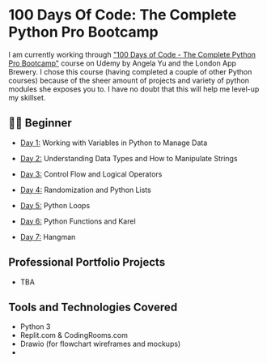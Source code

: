 # 100 Days Of Code: The Complete Python Pro Bootcamp

I am currently working through ["100 Days of Code - The Complete Python Pro Bootcamp"](https://www.udemy.com/course/100-days-of-code/) course on Udemy by Angela Yu and the London App Brewery.
I chose this course (having completed a couple of other Python courses) because of the sheer amount of projects and variety of python modules she exposes you to. I have no doubt that this will help me level-up my skillset.

## 👨‍🎓 Beginner

- [Day 1:](https://github.com/SunilParbhoo/100-Days-of-Code-Python/tree/main/day01) Working with Variables in Python to Manage Data

- [Day 2:](https://github.com/SunilParbhoo/100-Days-of-Code-Python/tree/main/day02) Understanding Data Types and How to Manipulate Strings

- [Day 3:](https://github.com/SunilParbhoo/100-Days-of-Code-Python/tree/main/day03)
  Control Flow and Logical Operators

- [Day 4:](https://github.com/SunilParbhoo/100-Days-of-Code-Python/tree/main/day04) Randomization and Python Lists

- [Day 5:](https://github.com/SunilParbhoo/100-Days-of-Code-Python/tree/main/day05) Python Loops

- [Day 6:](https://github.com/SunilParbhoo/100-Days-of-Code-Python/tree/main/day06) Python Functions and Karel

- [Day 7:](https://github.com/SunilParbhoo/100-Days-of-Code-Python/tree/main/day07) Hangman

## Professional Portfolio Projects

- TBA

## Tools and Technologies Covered

- Python 3
- Replit.com & CodingRooms.com
- Drawio (for flowchart wireframes and mockups)
-
